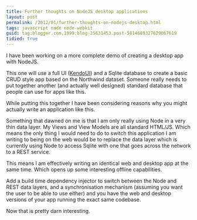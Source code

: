 ```yaml
---
title: Further thoughts on NodeJS desktop applications
layout: post
permalink: /2012/01/further-thoughts-on-nodejs-desktop.html
tags: javascript node node-webkit
guid: tag:blogger.com,1999:blog-25631453.post-5814689327629067619
tidied: true
---
```


I have been working on a more complete demo of creating a desktop app with NodeJS.  
 
This one will use a full UI ([KendoUI](http://www.kendoui.com/)) and a Sqlite database to create a basic CRUD style app based on the Northwind dataset. Someone really needs to put together another (and actually well designed) standard database that people can use for apps like this.  

<!-- more -->
 
While putting this together I have been considering reasons why you might actually write an application like this.  
 
Something that dawned on me is that I am only really using Node in a very thin data layer. My Views and View Models are all standard HTML/JS. Which means the only thing I would need to do to switch this application I am writing to being on the web would be to replace the data layer which is currently using Node to access Sqlite with one that goes across the network to a REST service.  
 
This means I am effectively writing an identical web and desktop app at the same time. Which opens up some interesting offline capabilities.

Add a build time dependency injector to switch between the Node and REST data layers, and a synchronisation mechanism (assuming you want the user to be able to use either) and you have the web and desktop versions of your app running the exact same codebase.  
 
Now that is pretty darn interesting.  
  
